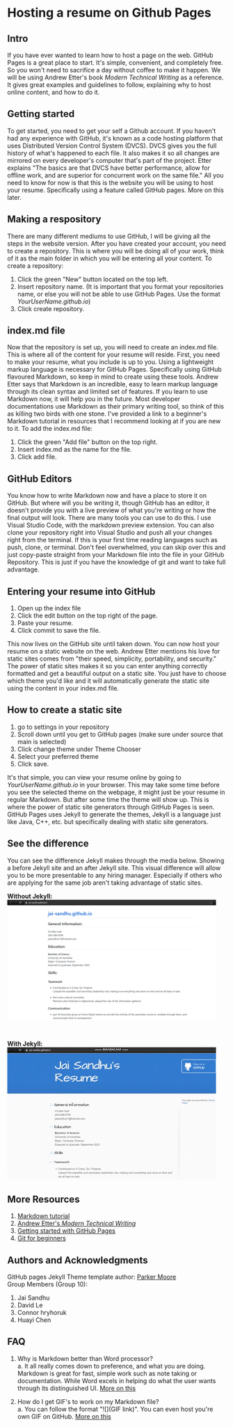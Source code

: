 # Hosting a resume on Github Pages

## Intro
If you have ever wanted to learn how to host a page on the web. GitHub Pages is a great place to start. It's simple, convenient, and completely free. So you won't need to sacrifice a day without coffee to make it happen. We will be using Andrew Etter's book _Modern Technical Writing_ as a reference. It gives great examples and guidelines to follow, explaining why to host online content, and how to do it.  

## Getting started
To get started, you need to get your self a Github account. If you haven't had any experience with GitHub, it's known as a code hosting platform that uses Distributed Version Control System (DVCS). DVCS gives you the full history of what's happened to each file. It also makes it so all changes are mirrored on every developer's computer that's part of the project. Etter explains "The basics are that DVCS have better performance, allow for offline work, and are superior for concurrent work on the same file." All you need to know for now is that this is the website you will be using to host your resume. Specifically using a feature called GitHub pages. More on this later.  

## Making a respository
There are many different mediums to use GitHub, I will be giving all the steps in the website version. After you have created your account, you need to create a repository. This is where you will be doing all of your work, think of it as the main folder in which you will be entering all your content. To create a repository:
 1. Click the green "New" button located on the top left.  
 2. Insert repository name. (It is important that you format your repositories name, or else you will not be able to use GitHub Pages. Use the format _YourUserName.github.io<span>_)
 3. Click create repository.  

## index.md<span> file
Now that the repository is set up, you will need to create an index.md<span> file. This is where all of the content for your resume will reside. First, you need to make your resume, what you include is up to you. Using a lightweight markup language is necessary for GitHub Pages. Specifically using GitHub flavoured Markdown, so keep in mind to create using these tools. Andrew Etter says that Markdown is an incredible, easy to learn markup language through its clean syntax and limited set of features. If you learn to use Markdown now, it will help you in the future. Most developer documentations use Markdown as their primary writing tool, so think of this as killing two birds with one stone. I've provided a link to a beginner's Markdown tutorial in resources that I recommend looking at if you are new to it. To add the index.md<span> file:  
1. Click the green "Add file" button on the top right.
2. Insert index.md as the name for the file. 
3. Click add file. 

## GitHub Editors
You know how to write Markdown now and have a place to store it on GitHub. But where will you be writing it, though GitHub has an editor, it doesn't provide you with a live preview of what you're writing or how the final output will look. There are many tools you can use to do this. I use Visual Studio Code, with the markdown preview extension. You can also clone your repository right into Visual Studio and push all your changes right from the terminal. If this is your first time reading languages such as push, clone, or terminal. Don't feel overwhelmed, you can skip over this and just copy-paste straight from your Markdown file into the file in your GitHub Repository. This is just if you have the knowledge of git and want to take full advantage.   

## Entering your resume into GitHub  

1. Open up the index file
2. Click the edit button on the top right of the page.
3. Paste your resume.
4. Click commit to save the file.  

This now lives on the GitHub site until taken down. You can now host your resume on a static website on the web. Andrew Etter mentions his love for static sites comes from "their speed, simplicity, portability, and security." The power of static sites makes it so you can enter anything correctly formatted and get a beautiful output on a static site. You just have to choose which theme you'd like and it will automatically generate the static site using the content in your index.md<span> file. 

## How to create a static site
1. go to settings in your repository
2. Scroll down until you get to GitHub pages (make sure under source that main is selected)
3. Click change theme under Theme Chooser
4. Select your preferred theme
5. Click save.  

It's that simple, you can view your resume online by going to _YourUserName.github.io<span>_ in your browser. This may take some time before you see the selected theme on the webpage, it might just be your resume in regular Markdown. But after some time the theme will show up. This is where the power of static site generators through GitHub Pages is seen. GitHub Pages uses Jekyll to generate the themes, Jekyll is a language just like Java, C++, etc. but specifically dealing with static site generators. 

## See the difference
You can see the difference Jekyll makes through the media below. Showing a before Jekyll site and an after Jekyll site. This visual difference will allow you to be more presentable to any hiring manager. Especially if others who are applying for the same job aren't taking advantage of static sites.  


**Without Jekyll:**  
<img src="https://github.com/jai-sandhu/jai-sandhu.github.io/blob/main/media/pic.png" width="480">

&nbsp;  

**With Jekyll:**  
![Resume with Jekyll GIF](https://github.com/jai-sandhu/jai-sandhu.github.io/blob/main/media/gif.gif)

## More Resources
1. [Markdown tutorial](https://www.markdowntutorial.com/)
2. [Andrew Etter's _Modern Technical Writing_](https://www.amazon.ca/Modern-Technical-Writing-Introduction-Documentation-ebook/dp/B01A2QL9SS)
3. [Getting started with GitHub Pages](https://pages.github.com/)
4. [Git for beginners](https://product.hubspot.com/blog/git-and-github-tutorial-for-beginners)
&nbsp;  

## Authors and Acknowledgments  
GitHub pages Jekyll Theme template author: [Parker Moore](https://github.com/parkr)  
Group Members (Group 10):
1. Jai Sandhu
2. David Le
3. Connor hryhoruk
4. Huayi Chen  

## FAQ  
1. Why is Markdown better than Word processor?  
   a. It all really comes down to preference, and what you are doing. Markdown is great for fast, simple work such as note taking or documentation. While Word excels in helping do what the user wants through its distinguished UI. [More on this](https://techup.lawyer/why-and-how-to-use-markdown-instead-of-or-in-addition-to-word.html)

2. How do I get GIF's to work on my Markdown file?  
   a. You can follow the format "![](GIF link)". You can even host you're own GIF on GitHub. [More on this](https://medium.com/@josephcardillo/how-to-add-gifs-to-your-github-readme-89c74da2ce47)

